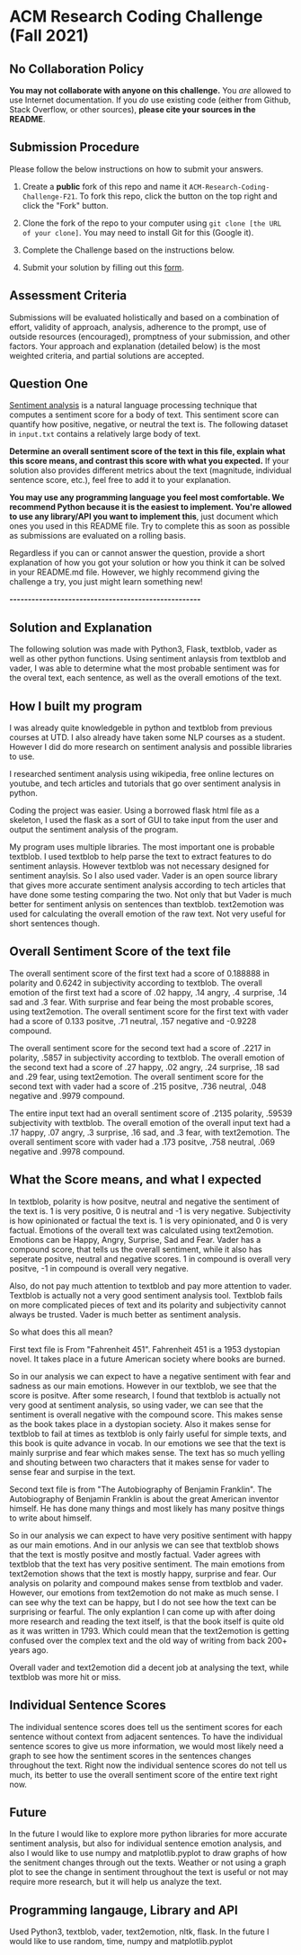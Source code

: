 # ACM Research Coding Challenge (Fall 2021)

## [](https://github.com/ACM-Research/Coding-Challenge-F21#no-collaboration-policy)No Collaboration Policy

**You may not collaborate with anyone on this challenge.**  You  _are_  allowed to use Internet documentation. If you  _do_  use existing code (either from Github, Stack Overflow, or other sources),  **please cite your sources in the README**.

## [](https://github.com/ACM-Research/Coding-Challenge-F21#submission-procedure)Submission Procedure

Please follow the below instructions on how to submit your answers.

1.  Create a  **public**  fork of this repo and name it  `ACM-Research-Coding-Challenge-F21`. To fork this repo, click the button on the top right and click the "Fork" button.

2.  Clone the fork of the repo to your computer using  `git clone [the URL of your clone]`. You may need to install Git for this (Google it).

3.  Complete the Challenge based on the instructions below.

4.  Submit your solution by filling out this [form](https://acmutd.typeform.com/to/zF1IcBGR).

## Assessment Criteria 

Submissions will be evaluated holistically and based on a combination of effort, validity of approach, analysis, adherence to the prompt, use of outside resources (encouraged), promptness of your submission, and other factors. Your approach and explanation (detailed below) is the most weighted criteria, and partial solutions are accepted. 

## [](https://github.com/ACM-Research/Coding-Challenge-S21#question-one)Question One

[Sentiment analysis](https://en.wikipedia.org/wiki/Sentiment_analysis) is a natural language processing technique that computes a sentiment score for a body of text. This sentiment score can quantify how positive, negative, or neutral the text is. The following dataset in  `input.txt`  contains a relatively large body of text.

**Determine an overall sentiment score of the text in this file, explain what this score means, and contrast this score with what you expected.**  If your solution also provides different metrics about the text (magnitude, individual sentence score, etc.), feel free to add it to your explanation.   

**You may use any programming language you feel most comfortable. We recommend Python because it is the easiest to implement. You're allowed to use any library/API you want to implement this**, just document which ones you used in this README file. Try to complete this as soon as possible as submissions are evaluated on a rolling basis.

Regardless if you can or cannot answer the question, provide a short explanation of how you got your solution or how you think it can be solved in your README.md file. However, we highly recommend giving the challenge a try, you just might learn something new!

**----------------------------------------------------**

## Solution and Explanation
The following solution was made with Python3, Flask, textblob, vader as well as other python functions.
Using sentiment anlaysis from textblob and vader, I was able to determine what the most probable sentiment was for the overal text, each sentence, as well as the overall emotions of the text.

## How I built my program
I was already quite knowledgeble in python and textblob from previous courses at UTD. I also already have taken some NLP courses as a student. However I did do more research on sentiment analysis and possible libraries to use.

I researched sentiment analysis using wikipedia, free online lectures on youtube, and tech articles and tutorials that go over sentiment analysis in python.

Coding the project was easier. Using a borrowed flask html file as a skeleton, I used the flask as a sort of GUI to take input from the user and output the sentiment analysis of the program.

My program uses multiple libraries.
The most important one is probable textblob. I used textblob to help parse the text to extract features to do sentiment anlaysis. However textblob was not necessary designed for sentiment anaylsis.
So I also used vader. Vader is an open source library that gives more accurate sentiment analysis according to tech articles that have done some testing comparing the two. Not only that but Vader is much better for sentiment anlysis on sentences than textblob.
text2emotion was used for calculating the overall emotion of the raw text. Not very useful for short sentences though.

## Overall Sentiment Score of the text file
The overall sentiment score of the first text had a score of 0.188888 in polarity and 0.6242 in subjectivity according to textblob.
The overall emotion of the first text had a score of .02 happy, .14 angry, .4 surprise, .14 sad and .3 fear. With surprise and fear being the most probable scores, using text2emotion.
The overall sentiment score for the first text with vader had a score of 0.133 positve, .71 neutral, .157 negative and -0.9228 compound.

The overall sentiment score for the second text had a score of .2217 in polarity, .5857 in subjectivity according to textblob.
The overall emotion of the second text had a score of .27 happy, .02 angry, .24 surprise, .18 sad and .29 fear, using text2emotion.
The overall sentiment score for the second text with vader had a score of .215 positve, .736 neutral, .048 negative and .9979 compound.

The entire input text had an overall sentiment score of .2135 polarity, .59539 subjectivity with textblob.
The overall emotion of the overall input text had a .17 happy, .07 angry, .3 surprise, .16 sad, and .3 fear, with text2emotion.
The overall sentiment score with vader had a .173 positve, .758 neutral, .069 negative and .9978 compound.

## What the Score means, and what I expected
In textblob, polarity is how positve, neutral and negative the sentiment of the text is. 1 is very positive, 0 is neutral and -1 is very negative.
Subjectivity is how opinionated or factual the text is. 1 is very opinionated, and 0 is very factual.
Emotions of the overall text was calculated using text2emotion. Emotions can be Happy, Angry, Surprise, Sad and Fear.
Vader has a compound score, that tells us the overall sentiment, while it also has seperate positve, neutral and negative scores. 1 in compound is overall very positve, -1 in compound is overall very negative.

Also, do not pay much attention to textblob and pay more attention to vader. Textblob is actually not a very good sentiment analysis tool. Textblob fails on more complicated pieces of text and its polarity and subjectivity cannot always be trusted. Vader is much better as sentiment analysis.

So what does this all mean?

First text file is From "Fahrenheit 451".
Fahrenheit 451 is a 1953 dystopian novel. It takes place in a future American society where books are burned.

So in our analysis we can expect to have a negative sentiment with fear and sadness as our main emotions.
However in our textblob, we see that the score is positve. After some research, I found that textblob is actually not very good at sentiment analysis, so using vader, we can see that the sentiment is overall negative with the compound score. This makes sense as the book takes place in a dystopian society. Also it makes sense for textblob to fail at times as textblob is only fairly useful for simple texts, and this book is quite advance in vocab.
In our emotions we see that the text is mainly surprise and fear which makes sense. The text has so much yelling and shouting between two characters that it makes sense for vader to sense fear and surpise in the text.

Second text file is from "The Autobiography of Benjamin Franklin".
The Autobiography of Benjamin Franklin is about the great American inventor himself. He has done many things and most likely has many positve things to write about himself.

So in our analysis we can expect to have very positive sentiment with happy as our main emotions.
And in our anlysis we can see that textblob shows that the text is mostly positve and mostly factual. Vader agrees with textblob that the text has very positive sentiment. The main emotions from text2emotion shows that the text is mostly happy, surprise and fear.
Our analysis on polarity and compound makes sense from textblob and vader. However, our emotions from text2emotion do not make as much sense. I can see why the text can be happy, but I do not see how the text can be surprising or fearful. The only explantion I can come up with after doing more research and reading the text itself, is that the book itself is quite old as it was written in 1793. Which could mean that the text2emotion is getting confused over the complex text and the old way of writing from back 200+ years ago.

Overall vader and text2emotion did a decent job at analysing the text, while textblob was more hit or miss.

## Individual Sentence Scores
The individual sentence scores does tell us the sentiment scores for each sentence without context from adjacent sentences.
To have the individual sentence scores to give us more information, we would most likely need a graph to see how the sentiment scores in the sentences changes throughout the text.
Right now the individual sentence scores do not tell us much, its better to use the overall sentiment score of the entire text right now.

## Future
In the future I would like to explore more python libraries for more accurate sentiment analysis, but also for individual sentence emotion analysis, and also I would like to use numpy and matplotlib.pyplot to draw graphs of how the senitment changes through out the texts.
Weather or not using a graph plot to see the change in sentiment throughout the text is useful or not may require more research, but it will help us analyze the text.

## Programming langauge, Library and API
Used Python3, textblob, vader, text2emotion, nltk, flask.
In the future I would like to use random, time, numpy and matplotlib.pyplot